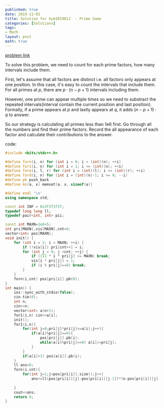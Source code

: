 ```yaml
---
published: true
date: 2019-11-01
title: Solution for Gym101981J  - Prime Game
categories: [Solutions]
tags: 
- Math
layout: post
math: true
---
```


[problem link](https://vjudge.net/problem/2040237/origin)

To solve this problem, we need to count for each prime factors, how many intervals include them.

First, let's assume that all factors are distinct i.e. all factors only appears at one position. In this case, it's easy to count the intervals that include them. For all primes at $p$, there are $p\cdot(n-p+1)$ intervals including them.

However, one prime can appear multiple times so we need to substract the repeated intervals(interval contain the current position and last position). Formally, if a prime appears at $p$ and lastly appears at $q$, it adds $(n-p+1)\cdot q$ to answer.

So our strategy is calculating all primes less than 1e6 first. Go through all the numbers and find their prime factors. Record the all appearance of each factor and calculate their contributions to the answer.

code:
```cpp
#include <bits/stdc++.h>

#define forn(i, n) for (int i = 0; i < (int)(n); ++i)
#define for1(i, n) for (int i = 1; i <= (int)(n); ++i)
#define fore(i, l, r) for (int i = (int)(l); i <= (int)(r); ++i)
#define ford(i, n) for (int i = (int)(n)-1; i >= 0; --i)
#define pb push_back
#define ms(a, x) memset(a, x, sizeof(a))

#define endl '\n'
using namespace std;

const int INF = 0x3f3f3f3f;
typedef long long ll;
typedef pair<int, int> pii;

const int MAXN=1e6+5;
int pri[MAXN],vis[MAXN],cnt=0;
vector<int> pos[MAXN];
void init() {
    for (int i = 2; i < MAXN; ++i) {
        if (!vis[i]) pri[cnt++] = i;
        for (int j = 0; j <cnt; ++j) {
            if (1ll * i * pri[j] >= MAXN) break;
            vis[i * pri[j]] = 1;
            if (i % pri[j]==0) break; 
        }
    }
    forn(i,cnt) pos[pri[i]].pb(0);
}
int main() {
    ios::sync_with_stdio(false);
    cin.tie(0);
    int n;
    cin>>n;
    vector<int> a(n+1);
    for1(i,n) cin>>a[i];
    init();
    for1(i,n){
		for(int j=0;pri[j]*pri[j]<=a[i];j++){
			if(a[i]%pri[j]==0){
				pos[pri[j]].pb(i);
				while(a[i]%pri[j]==0) a[i]/=pri[j];
			}
		}
		if(a[i]>1) pos[a[i]].pb(i);
	}
    ll ans=0;
	forn(i,cnt){
		for(int j=1;j<pos[pri[i]].size();j++)
			ans+=ll(pos[pri[i]][j]-pos[pri[i]][j-1])*(n-pos[pri[i]][j]+1);
			
	}		
	cout<<ans;
    return 0;
}
```
